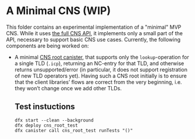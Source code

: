 # A Minimal CNS (WIP)

This folder contains an experimental implementation of a "minimal" MVP CNS.
While it uses [the full CNS API](../canisters/name-registry/spec.did), it implements
only a small part of the API, necessary to support basic CNS use cases.
Currently, the following components are being worked on:

- A minimal [CNS root canister](./src/backend/cns_root.mo), that supports only the `lookup`-operation
  for a single TLD (`.icp`), returning an NC-entry for that TLD, and otherwise returns unsupported/error
  (in particular, it does not support registration of new TLD operators yet). Having such a CNS root
  initially is to ensure that the client libraries’ flows are correct from the very beginning,
  i.e. they won’t change once we add other TLDs.

  ## Test instuctions

  ```
  dfx start --clean --background
  dfx deploy cns_root_test
  dfx canister call cns_root_test runTests "()"
  ```
